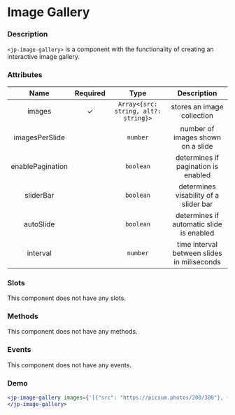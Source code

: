 # Image Gallery

### Description

`<jp-image-gallery>` is a component with the functionality of creating an interactive image gallery.

### Attributes

| **Name** | **Required** | **Type** | **Description** |
| :----: | :----: | :---: | :---: |
| images | ✓ | `Array<{src: string, alt?: string}>` | stores an image collection |
| imagesPerSlide | | `number` | number of images shown on a slide |
| enablePagination | | `boolean` | determines if pagination is enabled |
| sliderBar | | `boolean` | determines visability of a slider bar |
| autoSlide | | `boolean` | determines if automatic slide is enabled |
| interval | | `number` | time interval between slides in miliseconds |
  
### Slots

This component does not have any slots.


### Methods

This component does not have any methods.


### Events

This component does not have any events. 

### Demo

```jsx live
<jp-image-gallery images={'[{"src": "https://picsum.photos/200/300"}, {"src": "https://picsum.photos/200/200"}, {"src": "https://picsum.photos/300/300"}]'}>
</jp-image-gallery>
```
